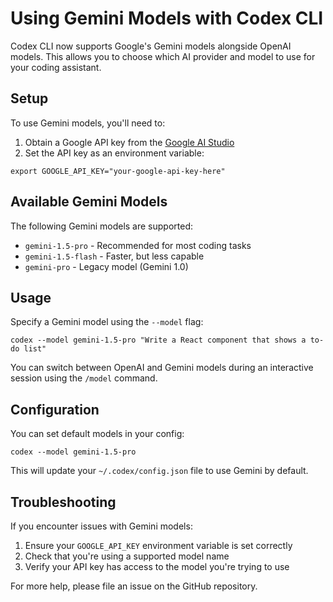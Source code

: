 # Using Gemini Models with Codex CLI

Codex CLI now supports Google's Gemini models alongside OpenAI models. This allows you to choose which AI provider and model to use for your coding assistant.

## Setup

To use Gemini models, you'll need to:

1. Obtain a Google API key from the [Google AI Studio](https://makersuite.google.com/app/apikey)
2. Set the API key as an environment variable:

```shell
export GOOGLE_API_KEY="your-google-api-key-here"
```

## Available Gemini Models

The following Gemini models are supported:

- `gemini-1.5-pro` - Recommended for most coding tasks
- `gemini-1.5-flash` - Faster, but less capable
- `gemini-pro` - Legacy model (Gemini 1.0)

## Usage

Specify a Gemini model using the `--model` flag:

```shell
codex --model gemini-1.5-pro "Write a React component that shows a to-do list"
```

You can switch between OpenAI and Gemini models during an interactive session using the `/model` command.

## Configuration

You can set default models in your config:

```shell
codex --model gemini-1.5-pro
```

This will update your `~/.codex/config.json` file to use Gemini by default.

## Troubleshooting

If you encounter issues with Gemini models:

1. Ensure your `GOOGLE_API_KEY` environment variable is set correctly
2. Check that you're using a supported model name
3. Verify your API key has access to the model you're trying to use

For more help, please file an issue on the GitHub repository.
